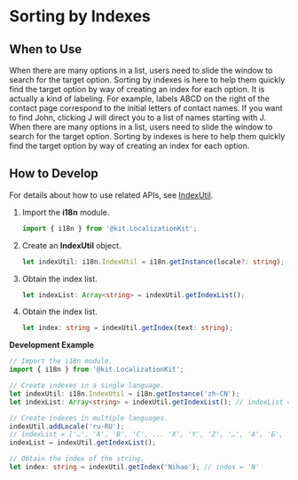# Sorting by Indexes

## When to Use

When there are many options in a list, users need to slide the window to search for the target option. Sorting by indexes is here to help them quickly find the target option by way of creating an index for each option. It is actually a kind of labeling. For example, labels ABCD on the right of the contact page correspond to the initial letters of contact names. If you want to find John, clicking J will direct you to a list of names starting with J. When there are many options in a list, users need to slide the window to search for the target option. Sorting by indexes is here to help them quickly find the target option by way of creating an index for each option.

## How to Develop

For details about how to use related APIs, see [IndexUtil](../reference/apis-localization-kit/js-apis-i18n.md#indexutil8).

1. Import the **i18n** module.
   ```ts
   import { i18n } from '@kit.LocalizationKit';
   ```

2. Create an **IndexUtil** object.
   ```ts
   let indexUtil: i18n.IndexUtil = i18n.getInstance(locale?: string); // The default value of locale is the current system locale.
   ```

3. Obtain the index list.
   ```ts
   let indexList: Array<string> = indexUtil.getIndexList();
   ```

4. Obtain the index list.
   ```ts
   let index: string = indexUtil.getIndex(text: string);
   ```

**Development Example**

```ts
// Import the i18n module.
import { i18n } from '@kit.LocalizationKit';

// Create indexes in a single language.
let indexUtil: i18n.IndexUtil = i18n.getInstance('zh-CN');
let indexList: Array<string> = indexUtil.getIndexList(); // indexList = ['…', 'A', 'B', 'C', ... 'X', 'Y', 'Z', '…']

// Create indexes in multiple languages.
indexUtil.addLocale('ru-RU');
// indexList = ['…', 'A', 'B', 'C', ... 'X', 'Y', 'Z', '…', 'А', 'Б', 'В', ... 'Э', 'Ю', 'Я', '…']
indexList = indexUtil.getIndexList(); 

// Obtain the index of the string.
let index: string = indexUtil.getIndex('Nihao'); // index = 'N'
```
<!--no_check-->